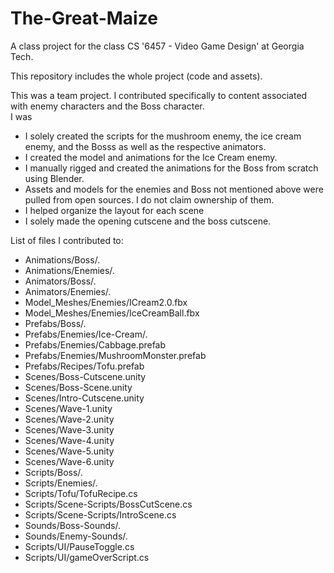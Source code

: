# The-Great-Maize

A class project for the class CS '6457 - Video Game Design' at Georgia Tech.

This repository includes the whole project (code and assets).

This was a team project.  I contributed specifically to content associated with enemy characters and the Boss character.  
I was 

- I solely created the scripts for the mushroom enemy, the ice cream enemy, and the Bosss as well as the respective animators.
- I created the model and animations for the Ice Cream enemy.
- I manually rigged and created the animations for the Boss from scratch using Blender.
- Assets and models for the enemies and Boss not mentioned above were pulled from open sources.  I do not claim ownership of them.
- I helped organize the layout for each scene
- I solely made the opening cutscene and the boss cutscene.


List of files I contributed to:
  - Animations/Boss/.
  - Animations/Enemies/.
  - Animators/Boss/.
  - Animators/Enemies/.
  - Model_Meshes/Enemies/ICream2.0.fbx
  - Model_Meshes/Enemies/IceCreamBall.fbx
  - Prefabs/Boss/.
  - Prefabs/Enemies/Ice-Cream/.
  - Prefabs/Enemies/Cabbage.prefab
  - Prefabs/Enemies/MushroomMonster.prefab
  - Prefabs/Recipes/Tofu.prefab
  - Scenes/Boss-Cutscene.unity
  - Scenes/Boss-Scene.unity
  - Scenes/Intro-Cutscene.unity
  - Scenes/Wave-1.unity
  - Scenes/Wave-2.unity
  - Scenes/Wave-3.unity
  - Scenes/Wave-4.unity
  - Scenes/Wave-5.unity
  - Scenes/Wave-6.unity
  - Scripts/Boss/.
  - Scripts/Enemies/.
  - Scripts/Tofu/TofuRecipe.cs
  - Scripts/Scene-Scripts/BossCutScene.cs
  - Scripts/Scene-Scripts/IntroScene.cs
  - Sounds/Boss-Sounds/.
  - Sounds/Enemy-Sounds/.
  - Scripts/UI/PauseToggle.cs
  - Scripts/UI/gameOverScript.cs
